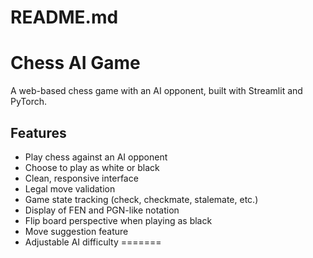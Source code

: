 # README.md
# Chess AI Game

A web-based chess game with an AI opponent, built with Streamlit and PyTorch.

## Features

- Play chess against an AI opponent
- Choose to play as white or black
- Clean, responsive interface
- Legal move validation
- Game state tracking (check, checkmate, stalemate, etc.)
- Display of FEN and PGN-like notation
- Flip board perspective when playing as black
- Move suggestion feature
- Adjustable AI difficulty
=======

